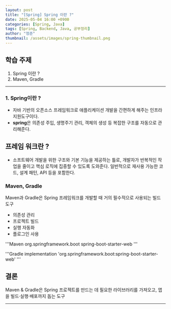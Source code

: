 ```yaml
---
layout: post
title: "[Spring] Spring 이란 ?"
date: 2025-05-04 16:00 +0900
categories: [Spring, Java]
tags: [Spring, Backend, Java, 공부정리]
author: "정준"
thumbnail: /assets/images/spring-thumbnail.png
---
```


## 학습 주제

1. Spring 이란 ?
2. Maven, Gradle

---

### 1. Spring이란 ?

- 자바 기반의 오픈소스 프레임워크로 애플리케이션 개발을 간편하게 해주는 인프라 지원도구이다.
- **spring**은 의존성 주입, 생명주기 관리, 객체의 생성 등 복잡한 구조를 자동으로 관리해준다.

## 프레임 워크란 ?

- 소프트웨어 개발을 위한 구조와 기본 기능을 제공하는 틀로, 개발자가 반복적인 작업을 줄이고 핵심 로직에 집중할 수 있도록 도와준다. 일반적으로 재사용 가능한 코드, 설계 패턴, API 등을 포함한다.

### Maven, Gradle

Maven과 Gradle은 Spring 프레임워크를 개발할 때 거의 필수적으로 사용되는 빌드 도구

- 의존성 관리
- 프로젝트 빌드
- 실행 자동화
- 플로그인 사용

'''Maven
<dependency>
  <groupId>org.springframework.boot</groupId>
  <artifactId>spring-boot-starter-web</artifactId>
</dependency>
'''


'''Gradle
implementation 'org.springframework.boot:spring-boot-starter-web'
'''

## 결론 

Maven & Gradle은 Spring 프로젝트를 만드는 데 필요한 라이브러리를 가져오고, 앱을 빌드·실행·배포까지 돕는 도구







---




